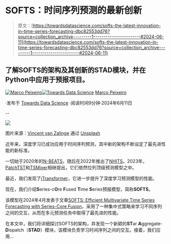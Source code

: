 # SOFTS：时间序列预测的最新创新

> 原文：[https://towardsdatascience.com/softs-the-latest-innovation-in-time-series-forecasting-dbc82553dd76?source=collection_archive---------1-----------------------#2024-06-11](https://towardsdatascience.com/softs-the-latest-innovation-in-time-series-forecasting-dbc82553dd76?source=collection_archive---------1-----------------------#2024-06-11)

## 了解SOFTS的架构及其创新的STAD模块，并在Python中应用于预报项目。

[](https://medium.com/@marcopeixeiro?source=post_page---byline--dbc82553dd76--------------------------------)[![Marco Peixeiro](../Images/7cf0a81d87281d35ff47f51e3026a3e9.png)](https://medium.com/@marcopeixeiro?source=post_page---byline--dbc82553dd76--------------------------------)[](https://towardsdatascience.com/?source=post_page---byline--dbc82553dd76--------------------------------)[![Towards Data Science](../Images/a6ff2676ffcc0c7aad8aaf1d79379785.png)](https://towardsdatascience.com/?source=post_page---byline--dbc82553dd76--------------------------------) [Marco Peixeiro](https://medium.com/@marcopeixeiro?source=post_page---byline--dbc82553dd76--------------------------------)

·发布于 [Towards Data Science](https://towardsdatascience.com/?source=post_page---byline--dbc82553dd76--------------------------------) ·阅读时间9分钟·2024年6月11日

--

![](../Images/3a6c45b51732226821448499983c9249.png)

图片来源：[Vincent van Zalinge](https://unsplash.com/@vincentvanzalinge?utm_source=medium&utm_medium=referral) 通过 [Unsplash](https://unsplash.com/?utm_source=medium&utm_medium=referral)

近年来，深度学习已成功应用于时间序列预测，其中新的架构不断设定了最先进性能的新标准。

一切始于2020年的[N-BEATS](https://medium.com/towards-data-science/the-easiest-way-to-forecast-time-series-using-n-beats-d778fcc2ba60)，随后在2022年推出了[NHITS](https://medium.com/towards-data-science/all-about-n-hits-the-latest-breakthrough-in-time-series-forecasting-a8ddcb27b0d5)。2023年，[PatchTST](https://medium.com/towards-data-science/patchtst-a-breakthrough-in-time-series-forecasting-e02d48869ccc)和[TSMixer](https://medium.com/towards-data-science/tsmixer-the-latest-forecasting-model-by-google-2fd1e29a8ccb)相继提出，它们依然位列顶级预测模型之中。

最近，我们发现了[iTransformer](https://medium.com/towards-data-science/itransformer-the-latest-breakthrough-in-time-series-forecasting-d538ddc6c5d1)，它进一步提升了深度学习预测模型的性能。

现在，我们介绍**S**eries-c**O**re **F**used **T**ime **S**eries预报模型，简称**SOFTS**。

该模型在2024年4月发表于文章[SOFTS: Efficient Multivariate Time Series Forecasting with Series-Core Fusion](https://arxiv.org/pdf/2404.14197)，采用了一种集中式策略来学习不同序列之间的交互，从而在多元预测任务中取得了最先进的性能。

在本文中，我们将详细探讨SOFTS的架构，并发现一个新颖的**ST**ar **A**ggregate-**D**ispatch（**STAD**）模块，该模块负责学习时间序列之间的交互。接着，我们应用…
